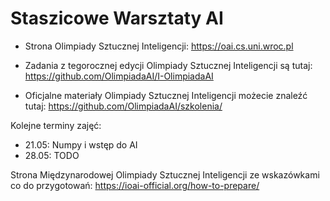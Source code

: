 # Staszicowe Warsztaty AI

- Strona Olimpiady Sztucznej Inteligencji: https://oai.cs.uni.wroc.pl

- Zadania z tegorocznej edycji Olimpiady Sztucznej Inteligencji są tutaj: https://github.com/OlimpiadaAI/I-OlimpiadaAI

- Oficjalne materiały Olimpiady Sztucznej Inteligencji możecie znaleźć tutaj: https://github.com/OlimpiadaAI/szkolenia/


Kolejne terminy zajęć:

- 21.05: Numpy i wstęp do AI
- 28.05: TODO 


Strona Międzynarodowej Olimpiady Sztucznej Inteligencji ze wskazówkami co do przygotowań: https://ioai-official.org/how-to-prepare/

